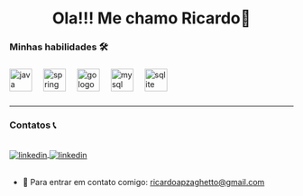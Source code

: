 <h1 align="center"> Ola!!! Me chamo Ricardo👋</h1>

### Minhas habilidades 🛠 

###

<div align="left">
  <img src="https://cdn.jsdelivr.net/gh/devicons/devicon/icons/java/java-original.svg" height="40" alt="java logo"  />
  <img width="12" />
  <img src="https://cdn.jsdelivr.net/gh/devicons/devicon/icons/spring/spring-original.svg" height="40" alt="spring logo"  />
  <img width="12" />
  <img src="https://cdn.jsdelivr.net/gh/devicons/devicon/icons/go/go-original-wordmark.svg" height="40" alt="go logo"  />
  <img width="12" />
  <img src="https://cdn.jsdelivr.net/gh/devicons/devicon/icons/mysql/mysql-original.svg" height="40" alt="mysql logo"  />
  <img width="12" />
  <img src="https://cdn.jsdelivr.net/gh/devicons/devicon/icons/sqlite/sqlite-original.svg" height="40" alt="sqlite logo"  />
</div>

###

<hr>

### Contatos 📞

<div style:"display: inline-block"> <br>
    <a href="www.linkedin.com/in/ricardo-zaghetto" target="_blank" /"><img align="center" alt="linkedin" src="https://img.shields.io/badge/-LinkedIn-%230077B5?style=for-the-badge&logo=linkedin&logoColor=white" target="_blank" /> </a>
    <a href="https://www.instagram.com/oricardo_z/" target="_blank" "><img align="center" alt="linkedin" src="https://img.shields.io/badge/Instagram-E4405F?style=for-the-badge&logo=instagram&logoColor=white" /> </a>
</div>
<br>

- 💬 Para entrar em contato comigo:  ricardoapzaghetto@gmail.com 

